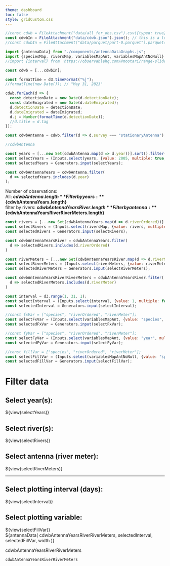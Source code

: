 ```yaml
---
theme: dashboard
toc: false
style: gridCustom.css
---
```


```js
//const cdwb = FileAttachment("data/all_for_obs.csv").csv({typed: true});
const cdwbIn = FileAttachment("data/cdwb.json").json(); // this is a lot faster than the parquet file
//const cdwbIn = FileAttachment("data/parquet/part-0.parquet").parquet();
```

```js
import {antennaData} from "./components/antennaDataGraphs.js";
import {speciesMap, riversMap, variablesMapAnt, variablesMapAntNoNull} from "./components/maps.js";
//import {interval} from 'https://observablehq.com/@mootari/range-slider';
```

```js
const cdwb = [...cdwbIn];

const formatTime = d3.timeFormat("%j");
//formatTime(new Date()); // "May 31, 2023"

cdwb.forEach(d => {
  const detectionDate = new Date(d.detectionDate); 
  const dateEmigrated = new Date(d.dateEmigrated); 
  d.detectionDate = detectionDate;
  d.dateEmigrated = dateEmigrated;
  d.j = Number(formatTime(d.detectionDate));
  //d.title = d.tag
});

const cdwbAntenna = cdwb.filter(d => d.survey === "stationaryAntenna");
```


```js
//cdwbAntenna
```

```js
const years = [...new Set(cdwbAntenna.map(d => d.year))].sort().filter(d => isFinite(d));
const selectYears = (Inputs.select(years, {value: 2005, multiple: true, width: 50}));
const selectedYears = Generators.input(selectYears);
```

```js
const cdwbAntennaYears = cdwbAntenna.filter(
  d => selectedYears.includes(d.year)        
);
```

Number of observations:  
All: **${cdwbAntenna.length}**  
Filter by years: **${cdwbAntennaYears.length}**  
filter by rivers: **${cdwbAntennaYearsRiver.length}**  
Filter by antenna: **${cdwbAntennaYearsRiverRiverMeters.length}**  

```js
const rivers = [...new Set(cdwbAntennaYears.map(d => d.riverOrdered))].sort();
const selectRivers = (Inputs.select(riversMap, {value: rivers, multiple: true, width: 10}));
const selectedRivers = Generators.input(selectRivers);
```

```js
const cdwbAntennaYearsRiver = cdwbAntennaYears.filter(
  d => selectedRivers.includes(d.riverOrdered)        
)
```


```js
const riverMeters = [...new Set(cdwbAntennaYearsRiver.map(d => d.riverMeter))].sort();
const selectRiverMeters = (Inputs.select(riverMeters, {value: riverMeters, multiple: true, width: 10}));
const selectedRiverMeters = Generators.input(selectRiverMeters);
```

```js
const cdwbAntennaYearsRiverRiverMeters = cdwbAntennaYearsRiver.filter(
  d => selectedRiverMeters.includes(d.riverMeter)        
)
```

```js
const interval = d3.range(1, 31, 1);
const selectInterval = (Inputs.select(interval, {value: 1, multiple: false, width: 10}));
const selectedInterval = Generators.input(selectInterval);

//const fxVar = ["species", "riverOrdered", "riverMeter"];
const selectFxVar = (Inputs.select(variablesMapAnt, {value: "species", multiple: false, width: 10}));
const selectedFxVar = Generators.input(selectFxVar);

//const fyVar = ["species", "riverOrdered", "riverMeter"];
const selectFyVar = (Inputs.select(variablesMapAnt, {value: "year", multiple: false, width: 10}));
const selectedFyVar = Generators.input(selectFyVar);

//const fillVar = ["species", "riverOrdered", "riverMeter"];
const selectFillVar = (Inputs.select(variablesMapAntNoNull, {value: "species", multiple: false, width: 10}));
const selectedFillVar = Generators.input(selectFillVar);
```

<div class="wrapper2">
  <div class="card antSelectors">
    <h1 style="margin-bottom: 20px"><strong>Filter data</strong></h1>
    <div style="margin-top: 20px">
      <h2>Select year(s):</h2>
      ${view(selectYears)}
    </div>
    <div style="margin-top: 20px">
      <h2>Select river(s):</h2>
      ${view(selectRivers)}
    </div>
    <div style="margin-top: 20px">
      <h2>Select antenna (river meter):</h2>
      ${view(selectRiverMeters)}
    </div>
    <hr>
    <div style="margin-top: 20px">
      <h2>Select plotting interval (days):</h2>
      ${view(selectInterval)}
    </div>
    <div style="margin-top: 20px">
    <h2>Select plotting variable:</h2>
      ${view(selectFillVar)}
    </div>
  </div>
  <div class="card antGraph">
    ${antennaData(
      cdwbAntennaYearsRiverRiverMeters,
      selectedInterval,
      selectedFillVar,
      width
    )}
  </div>
</div>

cdwbAntennaYearsRiverRiverMeters
```js
cdwbAntennaYearsRiverRiverMeters
```
